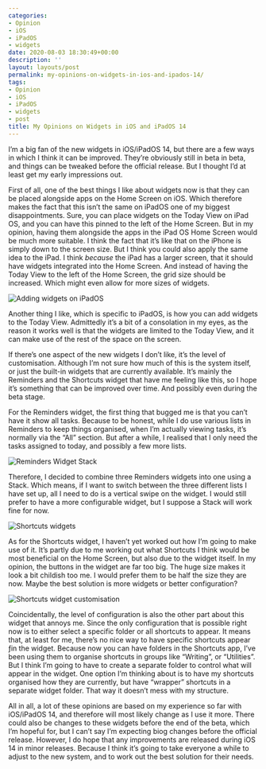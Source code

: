 ```yaml
---
categories:
- Opinion
- iOS
- iPadOS
- widgets
date: 2020-08-03 18:30:49+00:00
description: ''
layout: layouts/post
permalink: my-opinions-on-widgets-in-ios-and-ipados-14/
tags:
- Opinion
- iOS
- iPadOS
- widgets
- post
title: My Opinions on Widgets in iOS and iPadOS 14
---
```


<p>I’m a big fan of the new widgets in iOS/iPadOS 14, but there are a few ways in which I think it can be improved. They’re obviously still in beta in beta, and things can be tweaked before the official release. But I thought I’d at least get my early impressions out.</p>
<p>First of all, one of the best things I like about widgets now is that they can be placed alongside apps on the Home Screen on iOS. Which therefore makes the fact that this isn’t the same on iPadOS one of my biggest disappointments. Sure, you can place widgets on the Today View on iPad OS, and you can have this pinned to the left of the Home Screen. But in my opinion, having them alongside the apps in the iPad OS Home Screen would be much more suitable. I think the fact that it’s like that on the iPhone is simply down to the screen size. But I think you could also apply the same idea to the iPad. I think <em>because</em> the iPad has a larger screen, that it should have widgets integrated into the Home Screen. And instead of having the Today View to the left of the Home Screen, the grid size should be increased. Which might even allow for more sizes of widgets.</p>
<p><img src="https://chrishannah.me/images/2020/08/IMG_0230.png" alt="Adding widgets on iPadOS" /></p>
<p>Another thing I like, which is specific to iPadOS, is how you can add widgets to the Today View. Admittedly it’s a bit of a consolation in my eyes, as the reason it works well is that the widgets are limited to the Today View, and it can make use of the rest of the space on the screen.</p>
<p>If there’s one aspect of the new widgets I don’t like, it’s the level of customisation. Although I’m not sure how much of this is the system itself, or just the built-in widgets that are currently available. It’s mainly the Reminders and the Shortcuts widget that have me feeling like this, so I hope it’s something that can be improved over time. And possibly even during the beta stage.</p>
<p>For the Reminders widget, the first thing that bugged me is that you can’t have it show all tasks. Because to be honest, while I do use various lists in Reminders to keep things organised, when I’m actually viewing tasks, it’s normally via the “All” section. But after a while, I realised that I only need the tasks assigned to today, and possibly a few more lists.</p>
<p><img src="https://chrishannah.me/images/2020/08/IMG_0235.jpeg" alt="Reminders Widget Stack" /></p>
<p>Therefore, I decided to combine three Reminders widgets into one using a Stack. Which means, if I want to switch between the three different lists I have set up, all I need to do is a vertical swipe on the widget. I would still prefer to have a more configurable widget, but I suppose a Stack will work fine for now.</p>
<p><img src="https://chrishannah.me/images/2020/08/IMG_0239-scaled.jpeg" alt="Shortcuts widgets" /></p>
<p>As for the Shortcuts widget, I haven’t yet worked out how I’m going to make use of it. It’s partly due to me working out what Shortcuts I think would be most beneficial on the Home Screen, but also due to the widget itself. In my opinion, the buttons in the widget are far too big. The huge size makes it look a bit childish too me. I would prefer them to be half the size they are now. Maybe the best solution is more widgets or better configuration?</p>
<p><img src="https://chrishannah.me/images/2020/08/IMG_0240.jpeg" alt="Shortcuts widget customisation" /></p>
<p>Coincidentally, the level of configuration is also the other part about this widget that annoys me. Since the only configuration that is possible right now is to either select a specific folder or all shortcuts to appear. It means that, at least for me, there’s no nice way to have specific shortcuts appear ƒin the widget. Because now you can have folders in the Shortcuts app, I’ve been using them to organise shortcuts in groups like “Writing”, or “Utilities”. But I think I’m going to have to create a separate folder to control what will appear in the widget. One option I’m thinking about is to have my shortcuts organised how they are currently, but have “wrapper” shortcuts in a separate widget folder. That way it doesn’t mess with my structure.</p>
<p>All in all, a lot of these opinions are based on my experience so far with iOS/iPadOS 14, and therefore will most likely change as I use it more. There could also be changes to these widgets before the end of the beta, which I’m hopeful for, but I can’t say I’m expecting biog changes before the official release. However, I do hope that any improvements are released during iOS 14 in minor releases. Because I think it’s going to take everyone a while to adjust to the new system, and to work out the best solution for their needs.</p>

